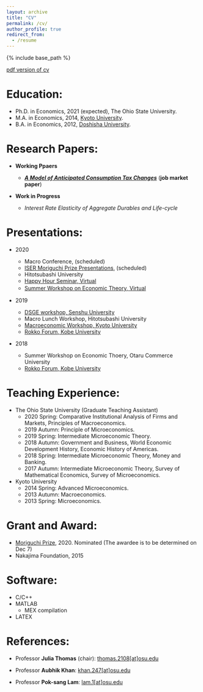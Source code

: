 ```yaml
---
layout: archive
title: "CV"
permalink: /cv/
author_profile: true
redirect_from:
  - /resume
---
```


{% include base_path %}

[pdf version of cv](https://masashihino.github.io/files/Hino_CV.pdf)


Education:
======
* Ph.D. in Economics, 2021 (expected), The Ohio State University.
* M.A. in Economics, 2014, [Kyoto University](https://www.econ.kyoto-u.ac.jp/en/).
* B.A. in Economics, 2012, [Doshisha University](https://www.econ.doshisha.ac.jp/en/).


Research Papers:
======
* **Working Ppaers**

  * ***[A Model of Anticipated Consumption Tax Changes](https://masashihino.github.io/files/Hino_CT_Irr_paper_2020Dec.pdf)*** (**job market paper**)
* **Work in Progress**
  * *Interest Rate Elasticity of Aggregate Durables and Life-cycle*
  
Presentations:
======
* 2020
  * Macro Conference, (scheduled)
  * [ISER Moriguchi Prize Presentations](https://www.iser.osaka-u.ac.jp/seminar/index.html), (scheduled) 
  * Hitotsubashi University
  * [Happy Hour Seminar, Virtual](https://sites.google.com/view/happyhourseminar/home) 
  <!--- * Hitotsubashi Univ, Virtual-->
  * [Summer Workshop on Economic Theory, Virtual](https://sites.google.com/view/swetotaruhokudai/swet2020/%E8%B2%A1%E6%94%BF)　
  
* 2019
  * [DSGE workshop, Senshu University](https://www.kengonutahara.com/dsge-workshop)
  * Macro Lunch Workshop, Hitotsubashi University
  * [Macroeconomic Workshop, Kyoto University](https://sites.google.com/site/kyotomacroecon/)
  * [Rokko Forum, Kobe University](http://www.econ.kobe-u.ac.jp/activity/seminar/rokko/rf2019.html)
* 2018
  * Summer Workshop on Economic Thoery, Otaru Commerce University
  * [Rokko Forum, Kobe University](http://www.econ.kobe-u.ac.jp/activity/seminar/rokko/rf2018.html)
  
Teaching Experience:
======
* The Ohio State University (Graduate Teaching Assistant)
  * 2020 Spring: Comparative Institutional Analysis of Firms and Markets, Principles of Macroeconomics. 
  * 2019 Autumn: Principle of Microeconomics. 
  * 2019 Spring: Intermediate Microeconomic Theory. 
  * 2018 Autumn: Government and Business, World Economic Development History, Economic History of Americas. 
  * 2018 Spring: Intermediate Microeconomic Theory, Money and Banking. 
  * 2017 Autumn: Intermediate Microeconomic Theory, Survey of Mathematical Economics, Survey of Microeconomics. 
* Kyoto University 
  * 2014 Spring: Advanced Microeconomics. 
  * 2013 Autumn: Macroeconomics. 
  * 2013 Spring: Microeconomics. 
    
Grant and Award:
======
* [Moriguchi Prize](https://www.iser.osaka-u.ac.jp/moriguchi/moriguchi_en.html), 2020. Nominated (The awardee is to be determined on Dec 7)
* Nakajima Foundation, 2015

Software:
======
* C/C++
* MATLAB
  * MEX compilation
* LATEX

References:
======
* Professor **Julia Thomas** (chair): [thomas.2108[at]osu.edu](mailto:thomas.2108@osu.edu)
  
* Professor **Aubhik Khan**:  [khan.247[at]osu.edu](mailto:khan.247@osu.edu)

* Professor **Pok-sang Lam**: [lam.1[at]osu.edu](mailto:lam.1@osu.edu)
